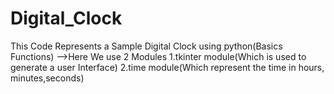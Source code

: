 # Digital_Clock


This Code Represents a Sample Digital Clock using python(Basics Functions)
-->Here We use 2 Modules
  1.tkinter module(Which is used to generate a user Interface)
  2.time module(Which represent the time in hours, minutes,seconds)
  
